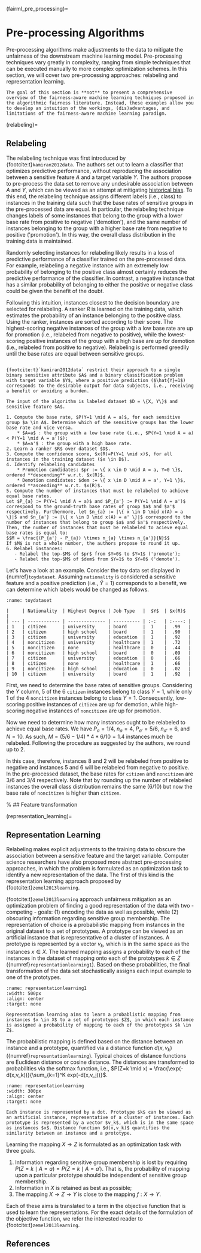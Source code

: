 (fairml_pre_processing)=

# Pre-processing Algorithms

Pre-processing algorithms make adjustments to the data to mitigate the unfairness of the downstream machine learning model. Pre-processing techniques vary greatly in complexity, ranging from simple techniques that can be executed manually to more complex optimization schemes. In this section, we will cover two pre-processing approaches: relabeling and representation learning.

```{note}
The goal of this section is **not** to present a comprehensive overview of the fairness-aware machine learning techniques proposed in the algorithmic fairness literature. Instead, these examples allow you to develop an intuition of the workings, (dis)advantages, and limitations of the fairness-aware machine learning paradigm.
```

(relabeling)=

## Relabeling

The relabeling technique was first introduced by {footcite:t}`kamiran2012data`. The authors set out to learn a classifier that optimizes predictive performance, without reproducing the association between a sensitive feature $A$ and a target variable $Y$. The authors propose to pre-process the data set to remove any undesirable association between $A$ and $Y$, which can be viewed as an attempt at mitigating [historical bias](historical_bias). To this end, the relabeling technique assigns different labels (i.e., class) to instances in the training data such that the base rates of sensitive groups in the pre-processed data are equal. In particular, the relabeling technique changes labels of some instances that belong to the group with a lower base rate from positive to negative ('demotion'), and the same number of instances belonging to the group with a higher base rate from negative to positive ('promotion'). In this way, the overall class distribution in the training data is maintained.

Randomly selecting instances for relabeling likely results in a loss of predictive performance of a classifier trained on the pre-processed data. For example, relabeling a negative instance with an extremely low probability of belonging to the positive class almost certainly reduces the predictive performance of the classifier. In contrast, a negative instance that has a similar probability of belonging to either the positive or negative class could be given the benefit of the doubt.

Following this intuition, instances closest to the decision boundary are selected for relabeling. A ranker $R$ is learned on the training data, which estimates the probability of an instance belonging to the positive class. Using the ranker, instances are sorted according to their score. The highest-scoring negative instances of the group with a low base rate are up for promotion (i.e., relabeled from negative to positive), while the lowest-scoring positive instances of the group with a high base are up for demotion (i.e., relabeled from positive to negative). Relabeling is performed greedily until the base rates are equal between sensitive groups.

```{admonition} Relabeling

{footcite:t}`kamiran2012data` restrict their approach to a single binary sensitive attribute $A$ and a binary classification problem with target variable $Y$, where a positive prediction ($\hat{Y}=1$) corresponds to the desirable output for data subjects, i.e., receiving a benefit or avoiding a burden.

The input of the algorithm is labeled dataset $D = \{X, Y\}$ and sensitive feature $A$.

1. Compute the base rate, $P(Y=1 \mid A = a)$, for each sensitive group $a \in A$. Determine which of the sensitive groups has the lower base rate and vice versa.
    * $A=a$ : the group with a low base rate (i.e., $P(Y=1 \mid A = a) < P(Y=1 \mid A = a')$);
    * $A=a'$ : the group with a high base rate.
2. Learn a ranker $R$ over dataset $D$.
3. Compute the confidence score, $x(R)=P(Y=1 \mid x)$, for all instances in the training dataset ($x \in D$).
4. Identify relabeling candidates
    * Promotion candidates: $pr := \{ x \in D \mid A = a, Y=0 \}$, ordered **descending** w.r.t. $x(R)$.
    * Demotion candidates: $dem := \{ x \in D \mid A = a', Y=1 \}$, ordered **ascending** w.r.t. $x(R)$.
5. Compute the number of instances that must be relabeled to achieve equal base rates.
Let $P_{a} := P(Y=1 \mid A = a)$ and $P_{a'} := P(Y=1 \mid A = a')$ correspond to the ground-truth base rates of group $a$ and $a'$ respectively. Furthermore, let $n_{a} := |\{ x \in D \mid x(A) = a \}|$ and $n_{a'} := |\{ x \in D \mid x(A) = a' \}|$ correspond to the number of instances that belong to group $a$ and $a'$ respectively. Then, the number of instances that must be relabeled to acieve equal base rates is equal to:
$$M = \frac{(P_{a'} - P_{a}) \times n_{a} \times n_{a'}}{N}$$
If $M$ is not a whole number, the authors propose to round it up.
6. Relabel instances:
   - Relabel the top-$M$ of $pr$ from $Y=0$ to $Y=1$ ('promote');
   - Relabel the top-$M$ of $dem$ from $Y=1$ to $Y=0$ ('demote').

```

Let's have a look at an example. Consider the toy data set displayed in {numref}`toydataset`. Assuming `nationality` is considered a sensitive feature and a positive prediction (i.e., $\hat{Y}=1$) corresponds to a benefit, we can determine which labels would be changed as follows.

```{table} Toy dataset to exemplify the relabeling technique. $x(R) = P(Y=1 \mid x)$ represents the confidence score assigned by the ranker that instance $x$ belongs to the positive class.
:name: toydataset

|     | Nationality  | Highest Degree | Job Type   |  $Y$  | $x(R)$    |
| --- | ------------ | -------------- | ---------- | :-:   | :----: |
| 1   | citizen      | university     | board      |  1    |  .99   |
| 2   | citizen      | high school    | board      |  1    |  .90   |
| 3   | citizen      | university     | education  |  1    |  .92   |
| 4   | noncitizen   | university     | healthcare |  1    |  .72   |
| 5   | noncitizen   | none           | healthcare |  0    |  .44   |
| 6   | noncitizen   | high school    | board      |  0    |  .09   |
| 7   | citizen      | university     | education  |  0    |  .66   |
| 8   | citizen      | none           | healthcare |  1    |  .66   |
| 9   | noncitizen   | high school    | education  |  0    |  .02   |
| 10  | citizen      | university     | board      |  1    |  .92   |

```

First, we need to determine the base rates of sensitive groups. Considering the $Y$ column, 5 of the 6 `citizen` instances belong to class $Y=1$, while only 1 of the 4 `noncitizen` instances belong to class $Y=1$. Consequently, low-scoring positive instances of `citizen` are up for demotion, while high-scoring negative instances of `noncitizen` are up for promotion.

Now we need to determine how many instances ought to be relabeled to achieve equal base rates. We have $P_a = 1/4$, $n_a = 4$, $P_{a'} = 5/6$, $n_{a'}=6$, and $N = 10$. As such, $M = (5/6 - 1/4)*4*6/10 = 1.4$ instances much be relabeled. Following the procedure as suggested by the authors, we round up to 2.

In this case, therefore, instances 8 and 2 will be relabeled from positive to negative and instances 5 and 6 will be relabeled from negative to positive. In the pre-processed dataset, the base rates for `citizen` and `noncitizen` are 3/6 and 3/4 respectively. Note that by rounding up the number of relabeled instances the overall class distribution remains the same (6/10) but now the base rate of `noncitizen` is higher than `citizen`.

% ## Feature transformation

(representation_learning)=

## Representation Learning

Relabeling makes explicit adjustments to the training data to obscure the association between a sensitive feature and the target variable. Computer science researchers have also proposed more abstract pre-processing approaches, in which the problem is formulated as an optimization task to identify a new representation of the data. The first of this kind is the representation learning approach proposed by {footcite:t}`zemel2013learning`.

{footcite:t}`zemel2013learning` approach unfairness mitigation as an optimization problem of finding a good representation of the data with two - competing - goals: (1) encoding the data as well as possible, while (2) obscuring information regarding sensitive group membership. The representation of choice is a probabilistic mapping from instances in the original dataset to a set of prototypes. A prototype can be viewed as an artificial instance that is representative of a cluster of instances. A prototype is represented by a vector $v_k$, which is in the same space as the instances $x \in X$. The learned mapping assigns a probability to each of the instances in the dataset of mapping onto each of the prototypes $k \in Z$ ({numref}`representationlearning1`). Based on these probabilities, the final transformation of the data set stochastically assigns each input example to one of the prototypes.

```{figure} ../../figures/representationlearning1.svg
:name: representationlearning1
:width: 500px
:align: center
:target: none

Representation learning aims to learn a probablistic mapping from instances $x \in X$ to a set of prototypes $Z$, in which each instance is assigned a probability of mapping to each of the prototypes $k \in Z$.
```

The probabilistic mapping is defined based on the distance between an instance and a prototype, quantified via a distance function $d(x,v_k)$ ({numref}`representationlearning`). Typical choices of distance functions are Euclidean distance or cosine distance. The distances are transformed to probabilities via the softmax function, i.e., $P(Z=k \mid x) = \frac{\exp(-d(x,v_k))}{\sum_{k=1}^K exp(-d(x,v_j))}$.

```{figure} ../../figures/representationlearning.svg
:name: representationlearning
:width: 300px
:align: center
:target: none

Each instance is represented by a dot. Prototype $k$ can be viewed as an artificial instance, representative of a cluster of instances. Each prototype is represented by a vector $v_k$, which is in the same space as instances $x$. Distance function $d(x,v_k)$ quantifies the similarity between an instance and a prototype.
```

Learning the mapping $X \rightarrow Z$ is formulated as an optimization task with three goals.

1. Information regarding sensitive group membership is lost by requiring $P(Z=k \mid A=a) =P(Z=k \mid A=a')$. That is, the probability of mapping upon a particular prototype should be independent of sensitive group membership.
2. Information in $X$ is retained as best as possible;
3. The mapping $X \rightarrow Z \rightarrow Y$ is close to the mapping $f : X \rightarrow Y$.

Each of these aims is translated to a term in the objective function that is used to learn the representations. For the exact details of the formulation of the objective function, we refer the interested reader to {footcite:t}`zemel2013learning`.

## References

```{footbibliography}

```

